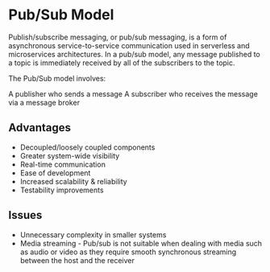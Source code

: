 # Pub/Sub Model

Publish/subscribe messaging, or pub/sub messaging, is a form of asynchronous service-to-service communication used in serverless and microservices architectures. In a pub/sub model, any message published to a topic is immediately received by all of the subscribers to the topic.

The Pub/Sub model involves:

A publisher who sends a message
A subscriber who receives the message via a message broker

## Advantages

- Decoupled/loosely coupled components
- Greater system-wide visibility
- Real-time communication
- Ease of development
- Increased scalability & reliability
- Testability improvements

## Issues

- Unnecessary complexity in smaller systems
- Media streaming - Pub/sub is not suitable when dealing with media such as audio or video as they require smooth synchronous streaming between the host and the receiver